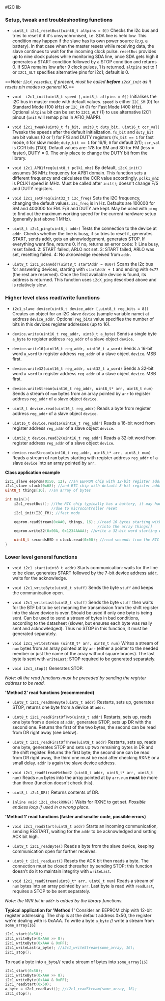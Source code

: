 #I2C lib



### Setup, tweak and troubleshooting functions

* `uint8_t i2c1_resetBus([uint8_t altpins = 0])`
Checks the i2c bus and tries to reset it if it's unsynchronised, i.e. SDA line is held low. This condition may happen if the slave has its own power source (e.g. a battery). In that case when the master resets while receiving data, the slave continues to wait for the incoming clock pulse. `resetBus` provides up to nine clock pulses while monitoring SDA line, once SDA gets high it generates a START condition followed by a STOP condition and returns 0. If SDA remains low after 9 clock pulses, 1 is returned. `altpins` set to 1 or `I2C1_ALT` specifies alternative pins for i2c1; default is 0.

==_Note: `i2cX_resetBus`, if present, must be called **before** `i2cX_init` as it resets pin modes to general IO._==

* `void  i2c1_init(uint8_t speed [,uint8_t altpins = 0])`
Initialises the I2C bus in master mode with default values. `speed` is either `I2C_SM` (0) for Standard Mode (100 kHz) or `I2C_FM` (1) for Fast Mode (400 kHz). Optional `altpins` bit can be set to `I2C1_ALT` (1) to use alternative I2C1 pinout (`init` will remap pins in AFIO_MAPR).

* `void i2c1_tweak(uint8_t fs_bit, unit8_t duty_bit, uint16_t ccr_val)`
Tweaks the speeds after the default initialization. `fs_bit` and `duty_bit` are bit values (0 or 1) for F/S and DUTY registers (`fs_bit == 1` for fast mode, `0` for slow mode; `duty_bit == 1` for 16/9, `0` for default 2/1); `ccr_val` is CCR bits [11:0]. Default values are: 178 for SM and 30 for FM (less = faster), DUTY = 0. The only place to change the DUTY bit from the library.

* `void i2c1_APB1freq(uint8_t pclk1_mhz)`
By default, `i2cX_init()` assumes 36 MHz frequency for APB1 domain. This function sets a different frequency and calculates the CCR value accordingly. `pclk1_mhz` is PCLK1 speed in MHz. Must be called after `init()`; doesn't change F/S and DUTY registers.

* `void i2c1_setFreq(uint32_t i2c_freq)`
Sets the I2C frequency, changing the default values. `i2c_freq` is in Hz. Defaults are 100000 for SM and 400000 for FM. F/S and DUTY are kept. May be used with `ping` to find out the maximum working speed for the current hardware setup (generally just above 1 MHz).

* `uint8_t i2c1_ping(uint8_t addr)`
Tests the connection to the device at `addr`. Checks whether the line is busy, if so tries to reset it, generates START, sends addr, gets an aknowledgement, generates STOP. If everything went fine, returns 0. If no, returns an error code:
1: Line busy, reset failed.
2: START failed, ARLO not set.
3: START failed, ARLO was set, resetting failed.
4: No aknowledge received from `addr`.

* `uint8_t i2c1_scanAddr(uint8_t startAddr = 0x07)`
Scans the i2c bus for answering devices, starting with `startAddr + 1` and ending with `0x77` (the rest are reserved). Once the first available device is found, its address is returned. This function uses `i2cX_ping` described above and is relatively slow.

### Higher level class read/write functions
* `i2c1_slave device(uint8_t device_addr [,uint8_t reg_bits = 8])`
Creates an object for an I2C slave `device` (sample variable name) at address `device_addr`. Optional `reg_bits` value specifies the number of bits in this devices register addresses (up to 16).

* `device.write(uint16_t reg_addr, uint8_t a_byte)`
Sends a single byte `a_byte` to register address `reg_addr` of a slave object `device`.

* `device.write16(uint16_t reg_addr, uint16_t a_word)`
Sends a 16-bit word `a_word` to register address `reg_addr` of a slave object `device`. MSB first.

* `device.write32(uint16_t reg_addr, uint32_t a_word)`
Sends a 32-bit word `a_word` to register address `reg_addr` of a slave object `device`. MSB first.

* `device.writeStream(uint16_t reg_addr, uint8_t* arr, uint8_t num)`
Sends a stream of `num` bytes from an array pointed by `arr` to register address `reg_addr` of a slave object `device`. 

* `uint8_t device.read(uint16_t reg_addr)`
Reads a byte from register address `reg_addr` of a slave object `device`.

* `uint16_t device.read16(uint16_t reg_addr)`
Reads a 16-bit word from register address `reg_addr` of a slave object `device`.

* `uint32_t device.read32(uint16_t reg_addr)`
Reads a 32-bit word from register address `reg_addr` of a slave object `device`.

* `device.readStream(uint16_t reg_addr, uint8_t* arr, uint8_t num)`
Reads a stream of `num` bytes starting with register address `reg_addr` of a slave `device` into an array pointed by `arr`.

**Class application example**
```c++
i2c1_slave eeprom(0x50, 12); //an EEPROM chip with 12-bit register addresses
i2c1_slave clock(0x68); //and RTC chip with default 8-bit register addresses
uint8_t things[16]; //an array of bytes

int main(){
    i2c1_resetBus(); //the RTC chip typically has a battery, it may hang the bus
                     //due to microcontroller reset
    i2c1_init(I2C_FM); //fast mode

    eeprom.readStream(0xAA0, things, 16); //read 16 bytes starting with reg addr 0xAA0
                                          //into the array things[]
    eeprom.write32(0x00A, 0x1234AAAA); //write a 32-bit word starting with reg addr 0x00A

    uint8_t secondsBSD = clock.read(0x00); //read seconds from the RTC chip
}
```
### Lower level general functions

* `void i2c1_start(uint8_t addr)`
Starts communication: waits for the line to be clear, generates START followed by the 7-bit device address `addr`, waits for the acknowledge.

* `void i2c1_writeByte(uint8_t stuff)`
Sends the byte `stuff` and keeps the communication open.

* `void i2c1_writeLast(uint8_t stuff)`
Sends the byte `stuff` then waits for the BTF bit to be set meaning the transmission from the shift register into the slave device is over. Should be used if only one byte is being sent. Can be used to send a stream of bytes in bad conditions, according to the datasheet (slower, but ensures each byte was really sent and acknowledged). Thus no STOP in this function, it must be generated separately.

* `void i2c1_writeStream (uint8_t* arr, uint8_t num)`
Writes a stream of `num` bytes from an array pointed at by `arr` (either a pointer to the needed member or just the name of the array without square braces). The last byte is sent with `writeLast`; STOP required to be generated separately.

* `void i2c1_stop()`
Generates STOP.

*Note: all the read functions must be preceded by sending the register address to be read.*

**'Method 2' read functions (recommended)**

* `uint8_t i2c1_readOneByte(uint8_t addr)`
Restarts, sets up, generates STOP, returns one byte from a device at `addr`.

* `uint8_t i2c1_readFirstOfTwo(uint8_t addr)`
Restarts, sets up, reads one byte from a device at `addr`, generates STOP, sets up DR with the second one. Returns the first of the two bytes, the second can be read from DR right away (see below).

* `uint8_t i2c1_readFirstOfThree(uint8_t addr)`
Restarts, sets up, reads one byte, generates STOP and sets up two remaining bytes in DR and the shift register. Returns the first byte; the second one can be read from DR right away, the third one must be read after checking RXNE or a small delay. `addr` is again the slave device address. 

* `void i2c1_readStreamMethod2 (uint8_t addr, uint8_t* arr, uint8_t num)`
Reads `num` bytes into the array pointed at by `arr`. `num` **must** be more than three (function doesn't check this).

* `uint8_t i2c1_DR()`
Returns contents of DR.

* `inline void i2c1_checkRXNE()`
Waits for RXNE to get set. *Possible endless loop if used in a wrong place*.

**'Method 1' read functions (faster and smaller code, possible errors)**
* `void i2c1_readStart(uint8_t addr)`
Starts an incoming communication, sending RESTART, waiting for the `addr` to be acknowledged and setting ACK bit high. 

* `uint8_t i2c1_readByte()`
Reads a byte from the slave device, keeping communication open for further receives.

* `uint8_t i2c1_readLast()`
Resets the ACK bit then reads a byte. The connection must be closed thereafter by sending STOP; this function doesn't do it to maintain integrity with `writeLast`.

* `void i2c1_readStream(uint8_t* arr, uint8_t num)`
Reads a stream of `num` bytes into an array pointed by `arr`. Last byte is read with `readLast`, requires a STOP to be sent separately.

_Note: the W/R bit in `addr` is added by the library functions._

**Typical application for 'Method 1'**
Consider an EEPROM chip with 12-bit register addressing. The chip is at the default address 0x50, the register we're dealing with is 0xAAA.
To write a byte `a_byte` // write a stream from `some_array[16]`
```c++
i2c1_start(0x50);
i2c1_writeByte(0xAAA >> 8); 
i2c1_writeByte(0xAAA & 0xFF);
i2c1_writeLast(a_byte); //i2c1_writeStream(some_array, 16);
i2c1_stop();
```
To read a byte into `a_byte`// read a stream of bytes into `some_array[16]`
```c++
i2c1_start(0x50);
i2c1_writeByte(0xAAA >> 8);
i2c1_writeByte(0xAAA & 0xFF);
i2c1_readStart(0x50);
a_byte = i2c1_readLast(); //i2c1_readStream(some_array, 16);
i2c1_stop();
```
